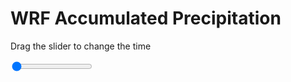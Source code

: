 <h1>WRF Accumulated Precipitation</h1>
<p>Drag the slider to change the time</p>

<div class="slidecontainer">
<input oninput='setImage(this)' class="slider" type="range" min="0" max="37" value="0" step="1" />
<img id='img'/>
</div>

<script>
var img = document.getElementById('img');
var img_array = ['/assets/images/wrf/r_wrfout_d01_2020-08-02_12:00:00.png',
'/assets/images/wrf/r_wrfout_d01_2020-08-02_13:00:00.png',
'/assets/images/wrf/r_wrfout_d01_2020-08-02_14:00:00.png',
'/assets/images/wrf/r_wrfout_d01_2020-08-02_15:00:00.png',
'/assets/images/wrf/r_wrfout_d01_2020-08-02_16:00:00.png',
'/assets/images/wrf/r_wrfout_d01_2020-08-02_17:00:00.png',
'/assets/images/wrf/r_wrfout_d01_2020-08-02_18:00:00.png',
'/assets/images/wrf/r_wrfout_d01_2020-08-02_19:00:00.png',
'/assets/images/wrf/r_wrfout_d01_2020-08-02_20:00:00.png',
'/assets/images/wrf/r_wrfout_d01_2020-08-02_21:00:00.png',
'/assets/images/wrf/r_wrfout_d01_2020-08-02_22:00:00.png',
'/assets/images/wrf/r_wrfout_d01_2020-08-02_23:00:00.png',
'/assets/images/wrf/r_wrfout_d01_2020-08-03_00:00:00.png',
'/assets/images/wrf/r_wrfout_d01_2020-08-03_01:00:00.png',
'/assets/images/wrf/r_wrfout_d01_2020-08-03_02:00:00.png',
'/assets/images/wrf/r_wrfout_d01_2020-08-03_03:00:00.png',
'/assets/images/wrf/r_wrfout_d01_2020-08-03_04:00:00.png',
'/assets/images/wrf/r_wrfout_d01_2020-08-03_05:00:00.png',
'/assets/images/wrf/r_wrfout_d01_2020-08-03_06:00:00.png',
'/assets/images/wrf/r_wrfout_d01_2020-08-03_07:00:00.png',
'/assets/images/wrf/r_wrfout_d01_2020-08-03_08:00:00.png',
'/assets/images/wrf/r_wrfout_d01_2020-08-03_09:00:00.png',
'/assets/images/wrf/r_wrfout_d01_2020-08-03_10:00:00.png',
'/assets/images/wrf/r_wrfout_d01_2020-08-03_11:00:00.png',
'/assets/images/wrf/r_wrfout_d01_2020-08-03_12:00:00.png',
'/assets/images/wrf/r_wrfout_d01_2020-08-03_13:00:00.png',
'/assets/images/wrf/r_wrfout_d01_2020-08-03_14:00:00.png',
'/assets/images/wrf/r_wrfout_d01_2020-08-03_15:00:00.png',
'/assets/images/wrf/r_wrfout_d01_2020-08-03_16:00:00.png',
'/assets/images/wrf/r_wrfout_d01_2020-08-03_17:00:00.png',
'/assets/images/wrf/r_wrfout_d01_2020-08-03_18:00:00.png',
'/assets/images/wrf/r_wrfout_d01_2020-08-03_19:00:00.png',
'/assets/images/wrf/r_wrfout_d01_2020-08-03_20:00:00.png',
'/assets/images/wrf/r_wrfout_d01_2020-08-03_21:00:00.png',
'/assets/images/wrf/r_wrfout_d01_2020-08-03_22:00:00.png',
'/assets/images/wrf/r_wrfout_d01_2020-08-03_23:00:00.png',
'/assets/images/wrf/r_wrfout_d01_2020-08-04_00:00:00.png',];
function setImage(obj)
{
        var value = obj.value;
        img.src = img_array[value];

}
</script>
